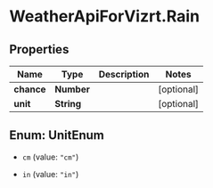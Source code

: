 # WeatherApiForVizrt.Rain

## Properties
Name | Type | Description | Notes
------------ | ------------- | ------------- | -------------
**chance** | **Number** |  | [optional] 
**unit** | **String** |  | [optional] 


<a name="UnitEnum"></a>
## Enum: UnitEnum


* `cm` (value: `"cm"`)

* `in` (value: `"in"`)




